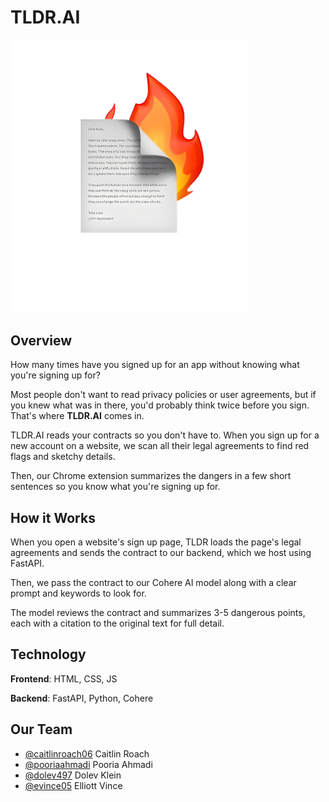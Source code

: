 # TLDR.AI #


<img src="/extension/images/tagline.png" alt="TLDR" width=75% height=75%>

<!-- Insert logo + tagline -->
## Overview ##

How many times have you signed up for an app without knowing what you're signing up for?

Most people don't want to read privacy policies or user agreements, but if you knew what was in there, you'd probably think twice before you sign. That's where **TLDR.AI** comes in.

TLDR.AI reads your contracts so you don't have to. When you sign up for a new account on a website, we scan all their legal agreements to find red flags and sketchy details. 

Then, our Chrome extension summarizes the dangers in a few short sentences so you know what you're signing up for.

## How it Works ##

When you open a website's sign up page, TLDR loads the page's legal agreements and sends the contract to our backend, which we host using FastAPI.

Then, we pass the contract to our Cohere AI model along with a clear prompt and keywords to look for.

The model reviews the contract and summarizes 3-5 dangerous points, each with a citation to the original text for full detail.

## Technology

**Frontend**: HTML, CSS, JS

**Backend**: FastAPI, Python, Cohere

## Our Team ##

- [@caitlinroach06](https://github.com/CaitlinRoach06) Caitlin Roach
- [@pooriaahmadi](https://www.github.com/pooriaahmadi) Pooria Ahmadi
- [@dolev497](https://github.com/Dolev497) Dolev Klein
- [@evince05](https://github.com/evince05) Elliott Vince



